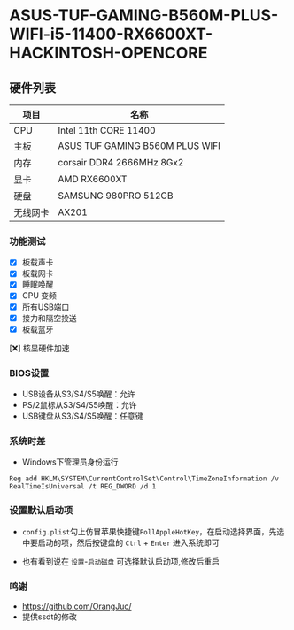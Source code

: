 # ASUS-TUF-GAMING-B560M-PLUS-WIFI-i5-11400-RX6600XT-HACKINTOSH-OPENCORE

## 硬件列表

|项目|名称
|-|-
|CPU|Intel 11th CORE 11400
|主板|ASUS TUF GAMING B560M PLUS WIFI
|内存|corsair DDR4 2666MHz 8Gx2
|显卡|AMD RX6600XT
|硬盘|SAMSUNG 980PRO 512GB
|无线网卡|AX201

### 功能测试

- [x] 板载声卡
- [x] 板载网卡
- [x] 睡眠唤醒
- [x] CPU 变频
- [x] 所有USB端口
- [x] 接力和隔空投送
- [x] 板载蓝牙

[❌] 核显硬件加速

### BIOS设置

- USB设备从S3/S4/S5唤醒：允许
- PS/2鼠标从S3/S4/S5唤醒：允许
- USB键盘从S3/S4/S5唤醒：任意键

### 系统时差

- Windows下管理员身份运行

```
Reg add HKLM\SYSTEM\CurrentControlSet\Control\TimeZoneInformation /v RealTimeIsUniversal /t REG_DWORD /d 1
```

### 设置默认启动项

- `config.plist`勾上仿冒苹果快捷键`PollAppleHotKey`，在启动选择界面，先选中要启动的项，然后按键盘的 `Ctrl` + `Enter` 进入系统即可

- 也有看到说在 `设置`-`启动磁盘` 可选择默认启动项,修改后重启

### 鸣谢
- https://github.com/OrangJuc/
- 提供ssdt的修改
